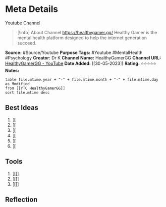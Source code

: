 # Meta Details

[Youtube Channel](https://www.youtube.com/@HealthyGamerGG)

> [!info] About Channel
> https://healthygamer.gg/ Healthy Gamer is the mental health platform designed to help the internet generation succeed.

**Source:** #Source/Youtube
**Purpose Tags:** #Youtube #MentalHealth #Psychology
**Creator:** Dr K
**Channel Name:** HealthyGamerGG
**Channel URL:** [HealthyGamerGG - YouTube](https://www.youtube.com/@HealthyGamerGG)
**Date Added:** [[30-05-2023]] 
**Rating:** ⭐⭐⭐⭐⭐
**Notes:**

```dataview
table file.mtime.year + "-" + file.mtime.month + "-" + file.mtime.day as Modified
from [[YTC HealthyGamerGG]]
sort file.mtime desc
```

## Best Ideas

1.  [[
2.  [[
3.  [[
4.  [[
5.  [[
6.  [[

## Tools

1.  [[]]
2.  [[]]
3.  [[]]

## Reflection